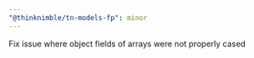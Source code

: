 ```yaml
---
"@thinknimble/tn-models-fp": minor
---
```


Fix issue where object fields of arrays were not properly cased
